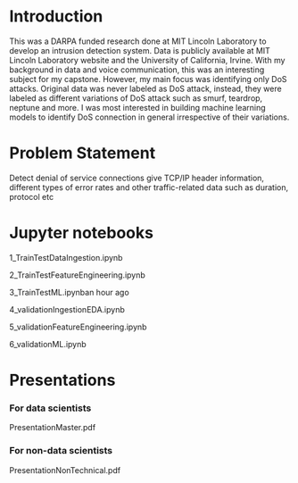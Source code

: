 # Introduction
This was a DARPA funded research done at MIT Lincoln Laboratory to develop an intrusion detection system. Data is publicly available at MIT Lincoln Laboratory website and the University of California, Irvine. With my background in data and voice communication, this was an interesting subject for my capstone. However, my main focus was identifying only DoS attacks. Original data was never labeled as DoS attack, instead, they were labeled as different variations of DoS attack such as smurf, teardrop, neptune and more. I was most interested in building machine learning models to identify DoS connection in general irrespective of their variations.

# Problem Statement
Detect denial of service connections give TCP/IP header information, different types of error rates and other traffic-related data such as duration, protocol etc

# Jupyter notebooks
1_TrainTestDataIngestion.ipynb

2_TrainTestFeatureEngineering.ipynb

3_TrainTestML.ipynban hour ago

4_validationIngestionEDA.ipynb	

5_validationFeatureEngineering.ipynb

6_validationML.ipynb

# Presentations

### For data scientists
PresentationMaster.pdf

### For non-data scientists
PresentationNonTechnical.pdf
